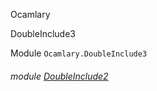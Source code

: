 Ocamlary

DoubleInclude3

Module `Ocamlary.DoubleInclude3`

<a id="module-DoubleInclude2"></a>

###### module [DoubleInclude2](Ocamlary.DoubleInclude3.DoubleInclude2.md)